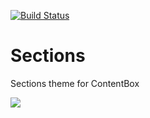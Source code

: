 [![Build Status](https://travis-ci.org/contentbox-themes/sections.svg?branch=development)](https://travis-ci.org/contentbox-themes/sections)

# Sections
Sections theme for ContentBox

<img src="https://raw.githubusercontent.com/contentbox-themes/sections/master/screenshot.png" class="img-responsive">